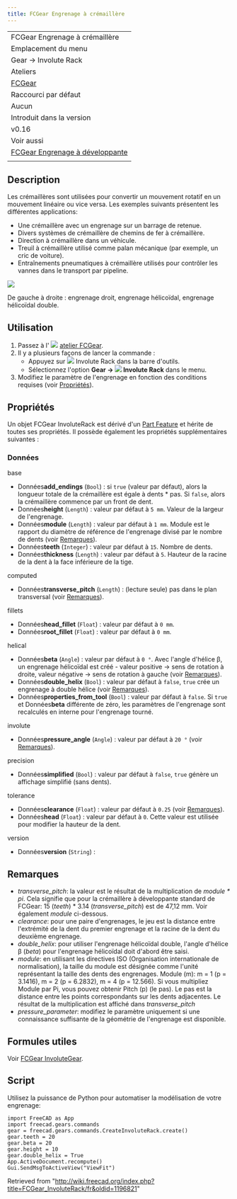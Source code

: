 ```yaml
---
title: FCGear Engrenage à crémaillère
---
```

|  |
| --- |
| FCGear Engrenage à crémaillère |
| Emplacement du menu |
| Gear → Involute Rack |
| Ateliers |
| [FCGear](/FCGear_Workbench/fr "FCGear Workbench/fr") |
| Raccourci par défaut |
| Aucun |
| Introduit dans la version |
| v0.16 |
| Voir aussi |
| [FCGear Engrenage à développante](/FCGear_InvoluteGear/fr "FCGear InvoluteGear/fr") |
|  |

## Description

Les crémaillères sont utilisées pour convertir un mouvement rotatif en un mouvement linéaire ou vice versa. Les exemples suivants présentent les différentes applications:

* Une crémaillère avec un engrenage sur un barrage de retenue.
* Divers systèmes de crémaillère de chemins de fer à crémaillère.
* Direction à crémaillère dans un véhicule.
* Treuil à crémaillère utilisé comme palan mécanique (par exemple, un cric de voiture).
* Entraînements pneumatiques à crémaillère utilisés pour contrôler les vannes dans le transport par pipeline.

![](/images/Involute-Rack_example.png)

De gauche à droite : engrenage droit, engrenage hélicoïdal, engrenage hélicoïdal double.

## Utilisation

1. Passez à l' ![](/images/FCGear_workbench_icon.svg) [atelier FCGear](/FCGear_Workbench/fr "FCGear Workbench/fr").
2. Il y a plusieurs façons de lancer la commande :
   * Appuyez sur ![](/images/FCGear_InvoluteRack.svg) Involute Rack dans la barre d'outils.
   * Sélectionnez l'option **Gear → ![](/images/FCGear_InvoluteRack.svg) Involute Rack** dans le menu.
3. Modifiez le paramètre de l'engrenage en fonction des conditions requises (voir [Propriétés](#Propri.C3.A9t.C3.A9s)).

## Propriétés

Un objet FCGear InvoluteRack est dérivé d'un [Part Feature](/Part_Feature/fr "Part Feature/fr") et hérite de toutes ses propriétés. Il possède également les propriétés supplémentaires suivantes :

### Données

base

* Données**add\_endings** (`Bool`) : si `true` (valeur par défaut), alors la longueur totale de la crémaillère est égale à dents \* pas. Si `false`, alors la crémaillère commence par un front de dent.
* Données**height** (`Length`) : valeur par défaut à `5 mm`. Valeur de la largeur de l'engrenage.
* Données**module** (`Length`) : valeur par défaut à `1 mm`. Module est le rapport du diamètre de référence de l'engrenage divisé par le nombre de dents (voir [Remarques](#Remarques)).
* Données**teeth** (`Integer`) : valeur par défaut à `15`. Nombre de dents.
* Données**thickness** (`Length`) : valeur par défaut à `5`. Hauteur de la racine de la dent à la face inférieure de la tige.

computed

* Données**transverse\_pitch** (`Length`) : (lecture seule) pas dans le plan transversal (voir [Remarques](#Remarques)).

fillets

* Données**head\_fillet** (`Float`) : valeur par défaut à `0 mm`.
* Données**root\_fillet** (`Float`) : valeur par défaut à `0 mm`.

helical

* Données**beta** (`Angle`) : valeur par défaut à `0 °`. Avec l'angle d'hélice β, un engrenage hélicoïdal est créé - valeur positive → sens de rotation à droite, valeur négative → sens de rotation à gauche (voir [Remarques](#Remarques)).
* Données**double\_helix** (`Bool`) : valeur par défaut à `false`, `true` crée un engrenage à double hélice (voir [Remarques](#Remarques)).
* Données**properties\_from\_tool** (`Bool`) : valeur par défaut à `false`. Si `true` et Données**beta** différente de zéro, les paramètres de l'engrenage sont recalculés en interne pour l'engrenage tourné.

involute

* Données**pressure\_angle** (`Angle`) : valeur par défaut à `20 °` (voir [Remarques](#Remarques)).

precision

* Données**simplified** (`Bool`) : valeur par défaut à `false`, `true` génère un affichage simplifié (sans dents).

tolerance

* Données**clearance** (`Float`) : valeur par défaut à `0.25` (voir [Remarques](#Remarques)).
* Données**head** (`Float`) : valeur par défaut à `0`. Cette valeur est utilisée pour modifier la hauteur de la dent.

version

* Données**version** (`String`) :

## Remarques

* *transverse\_pitch*: la valeur est le résultat de la multiplication de *module \* pi*. Cela signifie que pour la crémaillère à développante standard de FCGear: 15 (*teeth*) \* 3.14 (*transverse\_pitch*) est de 47,12 mm. Voir également *module* ci-dessous.
* *clearance*: pour une paire d'engrenages, le jeu est la distance entre l'extrémité de la dent du premier engrenage et la racine de la dent du deuxième engrenage.
* *double\_helix*: pour utiliser l'engrenage hélicoïdal double, l'angle d'hélice β (*beta*) pour l'engrenage hélicoïdal doit d'abord être saisi.
* *module*: en utilisant les directives ISO (Organisation internationale de normalisation), la taille du module est désignée comme l'unité représentant la taille des dents des engrenages. Module (m): m = 1 (p = 3.1416), m = 2 (p = 6.2832), m = 4 (p = 12.566). Si vous multipliez Module par Pi, vous pouvez obtenir Pitch (p) (le pas). Le pas est la distance entre les points correspondants sur les dents adjacentes. Le résultat de la multiplication est affiché dans *transverse\_pitch*
* *pressure\_parameter*: modifiez le paramètre uniquement si une connaissance suffisante de la géométrie de l'engrenage est disponible.

## Formules utiles

Voir [FCGear InvoluteGear](/FCGear_InvoluteGear/fr#Formules_utiles "FCGear InvoluteGear/fr").

## Script

Utilisez la puissance de Python pour automatiser la modélisation de votre engrenage:

```
import FreeCAD as App
import freecad.gears.commands
gear = freecad.gears.commands.CreateInvoluteRack.create()
gear.teeth = 20
gear.beta = 20
gear.height = 10
gear.double_helix = True
App.ActiveDocument.recompute()
Gui.SendMsgToActiveView("ViewFit")

```

Retrieved from "<http://wiki.freecad.org/index.php?title=FCGear_InvoluteRack/fr&oldid=1196821>"